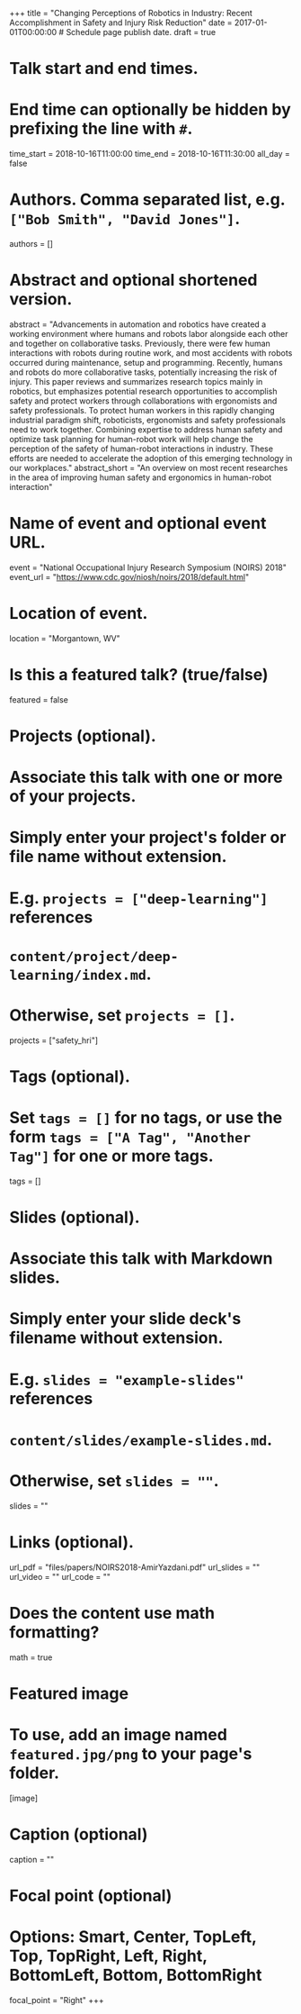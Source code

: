 +++
title = "Changing Perceptions of Robotics in Industry: Recent Accomplishment in Safety and Injury Risk Reduction"
date = 2017-01-01T00:00:00  # Schedule page publish date.
draft = true

# Talk start and end times.
#   End time can optionally be hidden by prefixing the line with `#`.
time_start = 2018-10-16T11:00:00
time_end = 2018-10-16T11:30:00
all_day = false

# Authors. Comma separated list, e.g. `["Bob Smith", "David Jones"]`.
authors = []

# Abstract and optional shortened version.
abstract = "Advancements in automation and robotics have created a working environment where humans and robots labor alongside each other and together on collaborative tasks. Previously, there were few human interactions with robots during routine work, and most accidents with robots occurred during maintenance, setup and programming. Recently, humans and robots do more collaborative tasks, potentially increasing the risk of injury. This paper reviews and summarizes research topics mainly in robotics, but emphasizes potential research opportunities to accomplish safety and protect workers through collaborations with ergonomists and safety professionals. To protect human workers in this rapidly changing industrial paradigm shift, roboticists, ergonomists and safety professionals need to work together. Combining expertise to address human safety and optimize task planning for human-robot work will help change the perception of the safety of human-robot interactions in industry. These efforts are needed to accelerate the adoption of this emerging technology in our workplaces."
abstract_short = "An overview on most recent researches in the area of improving human safety and ergonomics in human-robot interaction"

# Name of event and optional event URL.
event = "National Occupational Injury Research Symposium (NOIRS) 2018"
event_url = "https://www.cdc.gov/niosh/noirs/2018/default.html"

# Location of event.
location = "Morgantown, WV"

# Is this a featured talk? (true/false)
featured = false

# Projects (optional).
#   Associate this talk with one or more of your projects.
#   Simply enter your project's folder or file name without extension.
#   E.g. `projects = ["deep-learning"]` references
#   `content/project/deep-learning/index.md`.
#   Otherwise, set `projects = []`.
projects = ["safety_hri"]

# Tags (optional).
#   Set `tags = []` for no tags, or use the form `tags = ["A Tag", "Another Tag"]` for one or more tags.
tags = []

# Slides (optional).
#   Associate this talk with Markdown slides.
#   Simply enter your slide deck's filename without extension.
#   E.g. `slides = "example-slides"` references
#   `content/slides/example-slides.md`.
#   Otherwise, set `slides = ""`.
slides = ""

# Links (optional).
url_pdf = "files/papers/NOIRS2018-AmirYazdani.pdf"
url_slides = ""
url_video = ""
url_code = ""

# Does the content use math formatting?
math = true

# Featured image
# To use, add an image named `featured.jpg/png` to your page's folder.
[image]
  # Caption (optional)
  caption = ""

  # Focal point (optional)
  # Options: Smart, Center, TopLeft, Top, TopRight, Left, Right, BottomLeft, Bottom, BottomRight
  focal_point = "Right"
+++
